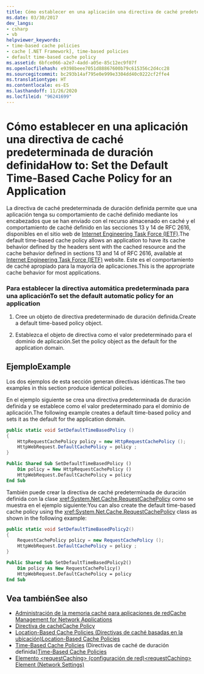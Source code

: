 ```yaml
---
title: Cómo establecer en una aplicación una directiva de caché predeterminada de duración definida
ms.date: 03/30/2017
dev_langs:
- csharp
- vb
helpviewer_keywords:
- time-based cache policies
- cache [.NET Framework], time-based policies
- default time-based cache policy
ms.assetid: 6bfce066-a2e7-4add-a05e-85c12ec9f07f
ms.openlocfilehash: e9398beee7051d88867600b79c615356c2d4cc28
ms.sourcegitcommit: bc293b14af795e0e999e3304dd40c0222cf2ffe4
ms.translationtype: HT
ms.contentlocale: es-ES
ms.lasthandoff: 11/26/2020
ms.locfileid: "96241699"
---
```

# <a name="how-to-set-the-default-time-based-cache-policy-for-an-application"></a><span data-ttu-id="71807-102">Cómo establecer en una aplicación una directiva de caché predeterminada de duración definida</span><span class="sxs-lookup"><span data-stu-id="71807-102">How to: Set the Default Time-Based Cache Policy for an Application</span></span>

<span data-ttu-id="71807-103">La directiva de caché predeterminada de duración definida permite que una aplicación tenga su comportamiento de caché definido mediante los encabezados que se han enviado con el recurso almacenado en caché y el comportamiento de caché definido en las secciones 13 y 14 de RFC 2616, disponibles en el sitio web de [Internet Engineering Task Force (IETF)](https://www.ietf.org/).</span><span class="sxs-lookup"><span data-stu-id="71807-103">The default time-based cache policy allows an application to have its cache behavior defined by the headers sent with the cached resource and the cache behavior defined in sections 13 and 14 of RFC 2616, available at [Internet Engineering Task Force (IETF)](https://www.ietf.org/) website.</span></span> <span data-ttu-id="71807-104">Este es el comportamiento de caché apropiado para la mayoría de aplicaciones.</span><span class="sxs-lookup"><span data-stu-id="71807-104">This is the appropriate cache behavior for most applications.</span></span>  
  
### <a name="to-set-the-default-automatic-policy-for-an-application"></a><span data-ttu-id="71807-105">Para establecer la directiva automática predeterminada para una aplicación</span><span class="sxs-lookup"><span data-stu-id="71807-105">To set the default automatic policy for an application</span></span>  
  
1. <span data-ttu-id="71807-106">Cree un objeto de directiva predeterminado de duración definida.</span><span class="sxs-lookup"><span data-stu-id="71807-106">Create a default time-based policy object.</span></span>  
  
2. <span data-ttu-id="71807-107">Establezca el objeto de directiva como el valor predeterminado para el dominio de aplicación.</span><span class="sxs-lookup"><span data-stu-id="71807-107">Set the policy object as the default for the application domain.</span></span>  
  
## <a name="example"></a><span data-ttu-id="71807-108">Ejemplo</span><span class="sxs-lookup"><span data-stu-id="71807-108">Example</span></span>  

 <span data-ttu-id="71807-109">Los dos ejemplos de esta sección generan directivas idénticas.</span><span class="sxs-lookup"><span data-stu-id="71807-109">The two examples in this section produce identical policies.</span></span>  
  
 <span data-ttu-id="71807-110">En el ejemplo siguiente se crea una directiva predeterminada de duración definida y se establece como el valor predeterminado para el dominio de aplicación.</span><span class="sxs-lookup"><span data-stu-id="71807-110">The following example creates a default time-based policy and sets it as the default for the application domain.</span></span>  
  
```csharp  
public static void SetDefaultTimeBasedPolicy ()  
{  
    HttpRequestCachePolicy policy = new HttpRequestCachePolicy ();  
    HttpWebRequest.DefaultCachePolicy = policy ;  
}  
```  
  
```vb  
Public Shared Sub SetDefaultTimeBasedPolicy ()  
    Dim policy = New HttpRequestCachePolicy ()  
    HttpWebRequest.DefaultCachePolicy = policy  
End Sub  
```  
  
 <span data-ttu-id="71807-111">También puede crear la directiva de caché predeterminada de duración definida con la clase <xref:System.Net.Cache.RequestCachePolicy> como se muestra en el ejemplo siguiente:</span><span class="sxs-lookup"><span data-stu-id="71807-111">You can also create the default time-based cache policy using the <xref:System.Net.Cache.RequestCachePolicy> class as shown in the following example:</span></span>  
  
```csharp  
public static void SetDefaultTimeBasedPolicy2()  
{  
    RequestCachePolicy policy = new RequestCachePolicy ();  
    HttpWebRequest.DefaultCachePolicy = policy ;  
}  
```  
  
```vb  
Public Shared Sub SetDefaultTimeBasedPolicy2()  
    Dim policy As New RequestCachePolicy()  
    HttpWebRequest.DefaultCachePolicy = policy  
End Sub  
```  
  
## <a name="see-also"></a><span data-ttu-id="71807-112">Vea también</span><span class="sxs-lookup"><span data-stu-id="71807-112">See also</span></span>

- [<span data-ttu-id="71807-113">Administración de la memoria caché para aplicaciones de red</span><span class="sxs-lookup"><span data-stu-id="71807-113">Cache Management for Network Applications</span></span>](cache-management-for-network-applications.md)
- [<span data-ttu-id="71807-114">Directiva de caché</span><span class="sxs-lookup"><span data-stu-id="71807-114">Cache Policy</span></span>](cache-policy.md)
- [<span data-ttu-id="71807-115">Location-Based Cache Policies (Directivas de caché basadas en la ubicación)</span><span class="sxs-lookup"><span data-stu-id="71807-115">Location-Based Cache Policies</span></span>](location-based-cache-policies.md)
- <span data-ttu-id="71807-116">[Time-Based Cache Policies](time-based-cache-policies.md) (Directivas de caché de duración definida)</span><span class="sxs-lookup"><span data-stu-id="71807-116">[Time-Based Cache Policies](time-based-cache-policies.md)</span></span>
- [<span data-ttu-id="71807-117">Elemento \<requestCaching> (configuración de red)</span><span class="sxs-lookup"><span data-stu-id="71807-117">\<requestCaching> Element (Network Settings)</span></span>](../configure-apps/file-schema/network/requestcaching-element-network-settings.md)
